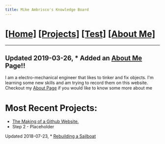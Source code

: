 ```yaml
---
title: Mike Ambrisco's Knowledge Board
---
```

# [[Home]][0] [[Projects]][7] [[Test]][1] [[About Me]][6]
---

Updated 2019-03-26, * Added an [About Me][6] Page!!
---
I am a electro-mechanical engineer that likes to tinker and fix objects. I'm
learning some new skills and am trying to record them on this website.
Checkout my [About Page][6] if you would like to know some more about me 
# Most Recent Projects:
* [The Making of a Github Website.][4]
* Step 2 - Placeholder

Updated 2018-07-23, * [Rebuilding a Sailboat][5]

[7]: /projects/
[1]: /test/
[4]: /projects/website/
[5]: /projects/boat/
[6]: /about/
[0]: /
